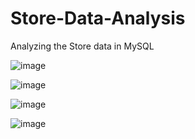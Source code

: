 # Store-Data-Analysis
Analyzing the Store data in MySQL

![image](https://github.com/sapnakhandelwal/Store-Data-Analysis/assets/147053399/06c4480c-6ceb-41f7-9ba1-0f353c5a555d)

![image](https://github.com/sapnakhandelwal/Store-Data-Analysis/assets/147053399/4cef0ebc-076c-41f8-8243-fd8007c052e3)


![image](https://github.com/sapnakhandelwal/Store-Data-Analysis/assets/147053399/9928e67b-7f59-498d-9406-9217f870c8df)

![image](https://github.com/sapnakhandelwal/Store-Data-Analysis/assets/147053399/395a3339-4b49-498a-89b1-13fb28ff88f9)


